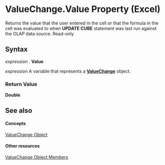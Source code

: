 
# ValueChange.Value Property (Excel)

Returns the value that the user entered in the cell or that the formula in the cell was evaluated to when  **UPDATE CUBE** statement was last run against the OLAP data source. Read-only


## Syntax

 _expression_ . **Value**

 _expression_ A variable that represents a **[ValueChange](27335d52-7003-2268-b5d0-c2cd21588579.md)** object.


### Return Value

 **Double**


## See also


#### Concepts


[ValueChange Object](27335d52-7003-2268-b5d0-c2cd21588579.md)
#### Other resources


[ValueChange Object Members](cd467d92-dee0-d049-0457-ec85ef74adf8.md)
